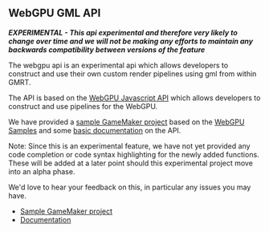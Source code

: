 ## WebGPU GML API

***EXPERIMENTAL - This api experimental and therefore very likely to change over time and we will not be making any efforts to maintain any backwards compatibility between versions of the feature***

The webgpu api is an experimental api which allows developers to construct and use their own custom render pipelines using gml from within GMRT.

The API is based on the [WebGPU Javascript  API](https://developer.mozilla.org/en-US/docs/Web/API/WebGPU_API) which allows developers to construct and use pipelines for the WebGPU.

We have provided a [sample GameMaker project](https://github.com/YoYoGames/GMRT-Beta/tree/main/samples/WebGPU_Samples) based on the [WebGPU Samples](https://webgpu.github.io/webgpu-samples/)
and some [basic documentation](https://github.com/YoYoGames/GMRT-Beta/blob/main/docs/webgpu/WebGPUBindingsForGML.md) on the API.

Note: Since this is an experimental feature, we have not yet provided any code completion or code syntax highlighting for the newly added functions. These will be added at a later point should this experimental project move into an alpha phase.

We'd love to hear your feedback on this, in particular any issues you may have.

* [Sample GameMaker project](https://github.com/YoYoGames/GMRT-Beta/tree/main/samples/WebGPU_Samples) 
* [Documentation](https://github.com/YoYoGames/GMRT-Beta/blob/main/docs/webgpu/WebGPUBindingsForGML.md)